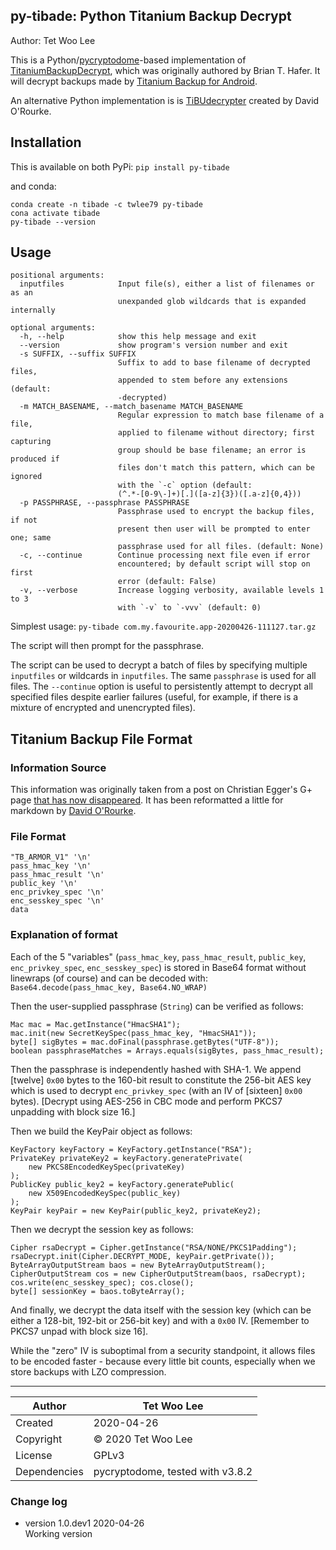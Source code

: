 py-tibade: Python Titanium Backup Decrypt
-----------------------------------------
Author: Tet Woo Lee

This is a Python/[pycryptodome]-based implementation of [TitaniumBackupDecrypt],
which was originally authored by Brian T. Hafer. It will decrypt backups made 
by [Titanium Backup for Android].

[pycryptodome]: https://www.pycryptodome.org/en/latest/
[TitaniumBackupDecrypt]: https://github.com/bhafer/TitaniumBackupDecrypt
[Titanium Backup for Android]: https://www.titaniumtrack.com/titanium-backup.html

An alternative Python implementation is is [TiBUdecrypter](https://github.com/phyber/TiBUdecrypter)
created by David O'Rourke.

## Installation

This is available on both PyPi:
`pip install py-tibade`

and conda:
```
conda create -n tibade -c twlee79 py-tibade
cona activate tibade
py-tibade --version
```

## Usage
```
positional arguments:
  inputfiles            Input file(s), either a list of filenames or as an
                        unexpanded glob wildcards that is expanded internally

optional arguments:
  -h, --help            show this help message and exit
  --version             show program's version number and exit
  -s SUFFIX, --suffix SUFFIX
                        Suffix to add to base filename of decrypted files,
                        appended to stem before any extensions (default:
                        -decrypted)
  -m MATCH_BASENAME, --match_basename MATCH_BASENAME
                        Regular expression to match base filename of a file,
                        applied to filename without directory; first capturing
                        group should be base filename; an error is produced if
                        files don't match this pattern, which can be ignored
                        with the `-c` option (default:
                        (^.*-[0-9\-]+)[.]([a-z]{3})([.a-z]{0,4}))
  -p PASSPHRASE, --passphrase PASSPHRASE
                        Passphrase used to encrypt the backup files, if not
                        present then user will be prompted to enter one; same
                        passphrase used for all files. (default: None)
  -c, --continue        Continue processing next file even if error
                        encountered; by default script will stop on first
                        error (default: False)
  -v, --verbose         Increase logging verbosity, available levels 1 to 3
                        with `-v` to `-vvv` (default: 0)
```

Simplest usage: `py-tibade com.my.favourite.app-20200426-111127.tar.gz`

The script will then prompt for the passphrase. 

The script can be used to decrypt a batch of files by specifying multiple 
`inputfiles` or wildcards in `inputfiles`. The same `passphrase` is used 
for all files. The `--continue` option is useful to persistently attempt to 
decrypt all specified files despite earlier failures (useful, for example, if 
there is a mixture of encrypted and unencrypted files).


## Titanium Backup File Format

### Information Source

This information was originally taken from a post on Christian Egger's G+ page
[that has now disappeared](https://plus.google.com/+ChristianEgger/posts/MQBmYhKDex5).
It has been reformatted a little for markdown by [David O'Rourke](https://github.com/phyber/TiBUdecrypter/blob/master/docs/FORMAT.md).

### File Format

```
"TB_ARMOR_V1" '\n'
pass_hmac_key '\n'
pass_hmac_result '\n'
public_key '\n'
enc_privkey_spec '\n'
enc_sesskey_spec '\n'
data
```

### Explanation of format

Each of the 5 "variables" (`pass_hmac_key`, `pass_hmac_result`,
`public_key`, `enc_privkey_spec`, `enc_sesskey_spec`) is stored in
Base64 format without linewraps (of course) and can be decoded with:
`Base64.decode(pass_hmac_key, Base64.NO_WRAP)`

Then the user-supplied passphrase (`String`) can be verified as follows:

```
Mac mac = Mac.getInstance("HmacSHA1");
mac.init(new SecretKeySpec(pass_hmac_key, "HmacSHA1"));
byte[] sigBytes = mac.doFinal(passphrase.getBytes("UTF-8"));
boolean passphraseMatches = Arrays.equals(sigBytes, pass_hmac_result);
```

Then the passphrase is independently hashed with SHA-1. We append [twelve] `0x00` 
bytes to the 160-bit result to constitute the 256-bit AES key which is used to
decrypt `enc_privkey_spec` (with an IV of [sixteen] `0x00` bytes). [Decrypt 
using AES-256 in CBC mode and perform PKCS7 unpadding with block size 16.]

Then we build the KeyPair object as follows:

```
KeyFactory keyFactory = KeyFactory.getInstance("RSA");
PrivateKey privateKey2 = keyFactory.generatePrivate(
    new PKCS8EncodedKeySpec(privateKey)
);
PublicKey public_key2 = keyFactory.generatePublic(
    new X509EncodedKeySpec(public_key)
);
KeyPair keyPair = new KeyPair(public_key2, privateKey2);
```

Then we decrypt the session key as follows:

```
Cipher rsaDecrypt = Cipher.getInstance("RSA/NONE/PKCS1Padding");
rsaDecrypt.init(Cipher.DECRYPT_MODE, keyPair.getPrivate());
ByteArrayOutputStream baos = new ByteArrayOutputStream();
CipherOutputStream cos = new CipherOutputStream(baos, rsaDecrypt);
cos.write(enc_sesskey_spec); cos.close();
byte[] sessionKey = baos.toByteArray();
```

And finally, we decrypt the data itself with the session key (which can be
either a 128-bit, 192-bit or 256-bit key) and with a `0x00` IV. [Remember
to PKCS7 unpad with block size 16].

While the "zero" IV is suboptimal from a security standpoint, it allows
files to be encoded faster - because every little bit counts, especially
when we store backups with LZO compression.

-------------------------------------------------------------------------------

Author        |Tet Woo Lee
--------------|----------------------------
Created       | 2020-04-26
Copyright     | © 2020 Tet Woo Lee
License       | GPLv3
Dependencies  | pycryptodome, tested with v3.8.2

### Change log

+ version 1.0.dev1 2020-04-26  
  Working version


